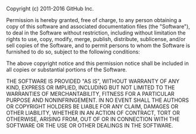 Copyright (c) 2011-2016 GitHub Inc.

Permission is hereby granted, free of charge, to any person obtaining a copy of this software and associated documentation files 
(the "Software"), to deal in the Software without restriction, including without limitation the rights to use, copy, modify,
merge, publish, distribute, sublicense, and/or sell copies of the Software, and to permit persons to whom the Software is furnished
to do so, subject to the following conditions:

The above copyright notice and this permission notice shall be included in all copies or substantial portions of the Software.

THE SOFTWARE IS PROVIDED "AS IS", WITHOUT WARRANTY OF ANY KIND, EXPRESS OR IMPLIED,
INCLUDING BUT NOT LIMITED TO THE WARRANTIES OF MERCHANTABILITY, 
FITNESS FOR A PARTICULAR PURPOSE AND NONINFRINGEMENT.
IN NO EVENT SHALL THE AUTHORS OR COPYRIGHT HOLDERS BE LIABLE FOR ANY CLAIM, DAMAGES OR OTHER LIABILITY, 
WHETHER IN AN ACTION OF CONTRACT, TORT OR OTHERWISE, 
ARISING FROM, OUT OF OR IN CONNECTION WITH THE SOFTWARE OR THE USE OR OTHER DEALINGS IN THE SOFTWARE.
